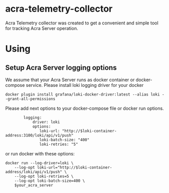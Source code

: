 # acra-telemetry-collector
Acra Telemetry collector was created to get a convenient and simple tool for tracking Acra Server operation.

# Using 

## Setup Acra Server logging options 

We assume that your Acra Server runs as docker container or docker-compose service. 
Please install loki logging driver for your docker
```
docker plugin install grafana/loki-docker-driver:latest --alias loki --grant-all-permissions
```

Please add next options to your docker-compose file or docker run options.

```
        logging:
            driver: loki
            options:
               loki-url: "http://$loki-container-address:3100/loki/api/v1/push"
               loki-batch-size: "400"
               loki-retries: "5"
 ```       
or run docker with these options:
```
docker run --log-driver=loki \
    --log-opt loki-url="http://$loki-container-address/loki/api/v1/push" \
    --log-opt loki-retries=5 \
    --log-opt loki-batch-size=400 \
    $your_acra_server
```
